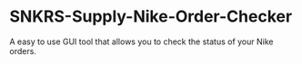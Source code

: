 # SNKRS-Supply-Nike-Order-Checker
A easy to use GUI tool that allows you to check the status of your Nike orders.

